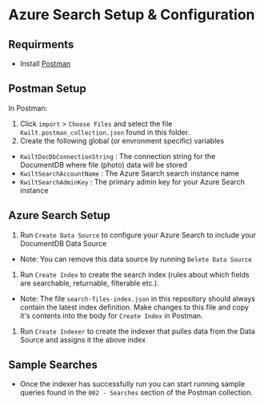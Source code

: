 # Azure Search Setup & Configuration

## Requirments

* Install [Postman](https://www.getpostman.com/)

## Postman Setup

In Postman:

1. Click `import` > `Choose Files` and select the file `Kwilt.postman_collection.json` found in this folder.
1. Create the following global (or envronment specific) variables
  - `KwiltDocDbConnectionString` : The connection string for the DocumentDB where file (photo) data will be stored
  - `KwiltSearchAccountName` : The Azure Search search instance name
  - `KwiltSearchAdminKey` : The primary admin key for your Azure Search instance

## Azure Search Setup

1. Run `Create Data Source` to configure your Azure Search to include your DocumentDB Data Source
  * Note: You can remove this data source by running `Delete Data Source`
1. Run `Create Index` to create the search index (rules about which fields are searchable, returnable, filterable etc.).
  * Note: The file `search-files-index.json` in this repository should always contain the latest index definition. Make changes to this file and copy it's contents into the body for `Create Index` in Postman.
1. Run `Create Indexer` to create the indexer that pulles data from the Data Source and assigns it the above index


## Sample Searches

* Once the indexer has successfully run you can start running sample queries found in the `002 - Searches` section of the Postman collection.
